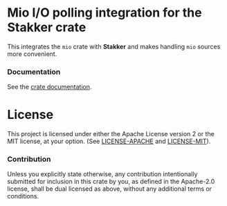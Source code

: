 # Mio I/O polling integration for the **Stakker** crate

This integrates the `mio` crate with **Stakker** and makes handling
`mio` sources more convenient.

### Documentation

See the [crate documentation](http://docs.rs/stakker_mio).

# License

This project is licensed under either the Apache License version 2 or
the MIT license, at your option.  (See
[LICENSE-APACHE](LICENSE-APACHE) and [LICENSE-MIT](LICENSE-MIT)).

### Contribution

Unless you explicitly state otherwise, any contribution intentionally
submitted for inclusion in this crate by you, as defined in the
Apache-2.0 license, shall be dual licensed as above, without any
additional terms or conditions.
